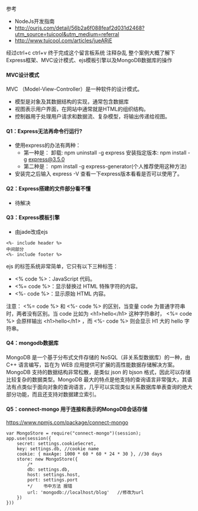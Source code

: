 参考 
- NodeJs开发指南
- http://ourjs.com/detail/56b2a6f088feaf2d031d2468?utm_source=tuicool&utm_medium=referral
- http://www.tuicool.com/articles/jueARjE

经过ctrl+c ctrl+v 终于完成这个留言板系统 
注释杂乱 
整个案例大概了解下Express框架、MVC设计模式、ejs模板引擎以及MongoDB数据库的操作
#### MVC设计模式
MVC （Model-View-Controller）是一种软件的设计模式。
- 模型是对象及其数据结构的实现，通常包含数据库
- 视图表示用户界面，在网站中通常就是HTML的组织结构。
- 控制器用于处理用户请求和数据流、复杂模型，将输出传递给视图。

#### Q1：Express无法再命令行运行?
- 使用express的办法有两种：
    + 第一种是：
卸载: npm uninstall -g express
安装指定版本: npm install -g express@3.5.0
    + 第二种是：
npm install -g express-generator(个人推荐使用这种方法)
- 安装完之后输入 express -V 查看一下express版本看看是否可以使用了。

#### Q2：Express搭建的文件部分看不懂
- 待解决

#### Q3：Express模板引擎
- 由jade改成ejs
```
<%- include header %>
中间部分
<%- include footer %>
```

ejs 的标签系统非常简单，它只有以下三种标签：
- <% code %>：JavaScript 代码。
- <%= code %>：显示替换过 HTML 特殊字符的内容。
- <%- code %>：显示原始 HTML 内容。

注意：  <%= code %> 和  <%- code %> 的区别，当变量 code 为普通字符串时，两者没有区别。当 code 比如为  \<h1>hello\</h1> 这种字符串时， <%= code %> 会原样输出  \<h1>hello\</h1> ，而  <%- code %> 则会显示 H1 大的 hello 字符串。

#### Q4：mongodb数据库
MongoDB 是一个基于分布式文件存储的 NoSQL（非关系型数据库）的一种，由 C++ 语言编写，旨在为 WEB 应用提供可扩展的高性能数据存储解决方案。MongoDB 支持的数据结构非常松散，是类似 json 的 bjson 格式，因此可以存储比较复杂的数据类型。MongoDB 最大的特点是他支持的查询语言非常强大，其语法有点类似于面向对象的查询语言，几乎可以实现类似关系数据库单表查询的绝大部分功能，而且还支持对数据建立索引。

#### Q5：connect-mongo 用于连接和表示的MongoDB会话存储
https://www.npmjs.com/package/connect-mongo
```
var MongoStore = require("connect-mongo")(session);
app.use(session({
    secret: settings.cookieSecret,
    key: settings.db, //cookie name
    cookie: { maxAge: 1000 * 60 * 60 * 24 * 30 }, //30 days
    store: new MongoStore({
        /*
        db: settings.db,
        host: settings.host,
        port: settings.port
        */    书中方法 报错
        url: 'mongodb://localhost/blog'   //修改为url 
    })
}))
```

